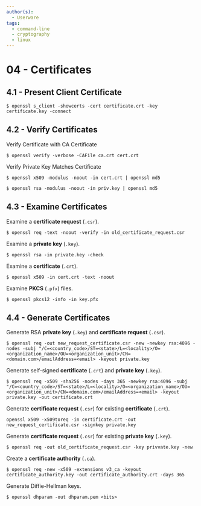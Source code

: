 ```yaml
---
author(s):
  - Userware
tags:
  - command-line
  - cryptography
  - linux
---
```

# 04 - Certificates

## 4.1 - Present Client Certificate

```
$ openssl s_client -showcerts -cert certificate.crt -key certificate.key -connect
```

## 4.2 - Verify Certificates

Verify Certificate with CA Certificate  
  
```  
$ openssl verify -verbose -CAFile ca.crt cert.crt  
```  
  
Verify Private Key Matches Certificate  
  
```  
$ openssl x509 -modulus -noout -in cert.crt | openssl md5  
  
$ openssl rsa -modulus -noout -in priv.key | openssl md5  
```

## 4.3 - Examine Certificates

Examine a **certificate request** (`.csr`).
  
```
$ openssl req -text -noout -verify -in old_certificate_request.csr
```

Examine a **private key** (`.key`).
  
```
$ openssl rsa -in private.key -check
```

Examine a **certificate** (`.crt`).

```
$ openssl x509 -in cert.crt -text -noout
```

Examine **PKCS** (`.pfx`) files.
  
```  
$ openssl pkcs12 -info -in key.pfx
```

## 4.4 - Generate Certificates

Generate RSA **private key** (`.key`) and **certificate request** (`.csr`).

```
$ openssl req -out new_request_certificate.csr -new -newkey rsa:4096 -nodes -subj "/C=<country_code>/ST=<state>/L=<locality>/O=<organization_name>/OU=<organization_unit>/CN=<domain.com>/emailAddress=<email> -keyout private.key
```

Generate self-signed **certificate** (`.crt`) and **private key** (`.key`).

```
$ openssl req -x509 -sha256 -nodes -days 365 -newkey rsa:4096 -subj "/C=<country_code>/ST=<state>/L=<locality>/O=<organization_name>/OU=<organization_unit>/CN=<domain.com>/emailAddress=<email> -keyout private.key -out certificate.crt
```

Generate **certificate request** (`.csr`) for existing **certificate** (`.crt`).

```
openssl x509 -x509toreq -in certificate.crt -out new_request_certificate.csr -signkey private.key
```

Generate **certificate request** (`.csr`) for existing **private key** (`.key`).

```
$ openssl req -out old_certificate_request.csr -key privvate.key -new
```

Create a **certificate authority** (`.ca`).

```
$ openssl req -new -x509 -extensions v3_ca -keyout certificate_authority.key -out certificate_authority.crt -days 365
```

Generate Diffie-Hellman keys.

```
$ openssl dhparam -out dhparam.pem <bits>
```